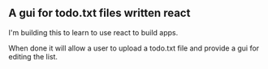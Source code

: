 
## A gui for todo.txt files written react

I'm building this to learn to use react to build apps.

When done it will allow a user to upload a todo.txt file and provide a gui for editing the list.
